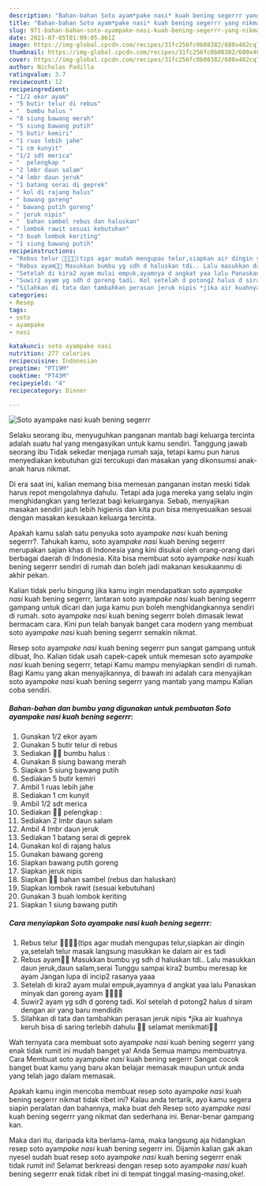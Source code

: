 ```yaml
---
description: "Bahan-bahan Soto ayam*pake nasi* kuah bening segerrr yang nikmat Untuk Jualan"
title: "Bahan-bahan Soto ayam*pake nasi* kuah bening segerrr yang nikmat Untuk Jualan"
slug: 971-bahan-bahan-soto-ayampake-nasi-kuah-bening-segerrr-yang-nikmat-untuk-jualan
date: 2021-07-05T01:09:05.861Z
image: https://img-global.cpcdn.com/recipes/31fc256fc0b08382/680x482cq70/soto-ayampake-nasi-kuah-bening-segerrr-foto-resep-utama.jpg
thumbnail: https://img-global.cpcdn.com/recipes/31fc256fc0b08382/680x482cq70/soto-ayampake-nasi-kuah-bening-segerrr-foto-resep-utama.jpg
cover: https://img-global.cpcdn.com/recipes/31fc256fc0b08382/680x482cq70/soto-ayampake-nasi-kuah-bening-segerrr-foto-resep-utama.jpg
author: Nicholas Padilla
ratingvalue: 3.7
reviewcount: 12
recipeingredient:
- "1/2 ekor ayam"
- "5 butir telur di rebus"
- "  bumbu halus "
- "8 siung bawang merah"
- "5 siung bawang putih"
- "5 butir kemiri"
- "1 ruas lebih jahe"
- "1 cm kunyit"
- "1/2 sdt merica"
- "  pelengkap "
- "2 lmbr daun salam"
- "4 lmbr daun jeruk"
- "1 batang serai di geprek"
- " kol di rajang halus"
- " bawang goreng"
- " bawang putih goreng"
- " jeruk nipis"
- "  bahan sambel rebus dan haluskan"
- " lombok rawit sesuai kebutuhan"
- "3 buah lombok keriting"
- "1 siung bawang putih"
recipeinstructions:
- "Rebus telur 🐣🐣🐣🐣(tips agar mudah mengupas telur,siapkan air dingin ya,setelah telur masak langsung masukkan ke dalam air es tadi"
- "Rebus ayam🐔🐔 Masukkan bumbu yg sdh d haluskan tdi.. Lalu masukkan daun jeruk,daun salam,serai Tunggu sampai kira2 bumbu meresap ke ayam Jangan lupa di incip2 rasanya yaaa"
- "Setelah di kira2 ayam mulai empuk,ayamnya d angkat yaa lalu Panaskan minyak dan goreng ayam 🍗🍗🍗🍗"
- "Suwir2 ayam yg sdh d goreng tadi. Kol setelah d potong2 halus d siram dengan air yang baru mendidih"
- "Silahkan di tata dan tambahkan perasan jeruk nipis *jika air kuahnya keruh bisa di saring terlebih dahulu 🍜🍜 selamat menikmati🍜🍜"
categories:
- Resep
tags:
- soto
- ayampake
- nasi

katakunci: soto ayampake nasi 
nutrition: 277 calories
recipecuisine: Indonesian
preptime: "PT19M"
cooktime: "PT43M"
recipeyield: "4"
recipecategory: Dinner

---
```



![Soto ayam*pake nasi* kuah bening segerrr](https://img-global.cpcdn.com/recipes/31fc256fc0b08382/680x482cq70/soto-ayampake-nasi-kuah-bening-segerrr-foto-resep-utama.jpg)

Selaku seorang ibu, menyuguhkan panganan mantab bagi keluarga tercinta adalah suatu hal yang mengasyikan untuk kamu sendiri. Tanggung jawab seorang ibu Tidak sekedar menjaga rumah saja, tetapi kamu pun harus menyediakan kebutuhan gizi tercukupi dan masakan yang dikonsumsi anak-anak harus nikmat.

Di era  saat ini, kalian memang bisa memesan panganan instan meski tidak harus repot mengolahnya dahulu. Tetapi ada juga mereka yang selalu ingin menghidangkan yang terlezat bagi keluarganya. Sebab, menyajikan masakan sendiri jauh lebih higienis dan kita pun bisa menyesuaikan sesuai dengan masakan kesukaan keluarga tercinta. 



Apakah kamu salah satu penyuka soto ayam*pake nasi* kuah bening segerrr?. Tahukah kamu, soto ayam*pake nasi* kuah bening segerrr merupakan sajian khas di Indonesia yang kini disukai oleh orang-orang dari berbagai daerah di Indonesia. Kita bisa membuat soto ayam*pake nasi* kuah bening segerrr sendiri di rumah dan boleh jadi makanan kesukaanmu di akhir pekan.

Kalian tidak perlu bingung jika kamu ingin mendapatkan soto ayam*pake nasi* kuah bening segerrr, lantaran soto ayam*pake nasi* kuah bening segerrr gampang untuk dicari dan juga kamu pun boleh menghidangkannya sendiri di rumah. soto ayam*pake nasi* kuah bening segerrr boleh dimasak lewat bermacam cara. Kini pun telah banyak banget cara modern yang membuat soto ayam*pake nasi* kuah bening segerrr semakin nikmat.

Resep soto ayam*pake nasi* kuah bening segerrr pun sangat gampang untuk dibuat, lho. Kalian tidak usah capek-capek untuk memesan soto ayam*pake nasi* kuah bening segerrr, tetapi Kamu mampu menyiapkan sendiri di rumah. Bagi Kamu yang akan menyajikannya, di bawah ini adalah cara menyajikan soto ayam*pake nasi* kuah bening segerrr yang mantab yang mampu Kalian coba sendiri.

<!--inarticleads1-->

##### Bahan-bahan dan bumbu yang digunakan untuk pembuatan Soto ayam*pake nasi* kuah bening segerrr:

1. Gunakan 1/2 ekor ayam
1. Gunakan 5 butir telur di rebus
1. Sediakan  🌸🌸 bumbu halus :
1. Gunakan 8 siung bawang merah
1. Siapkan 5 siung bawang putih
1. Sediakan 5 butir kemiri
1. Ambil 1 ruas lebih jahe
1. Sediakan 1 cm kunyit
1. Ambil 1/2 sdt merica
1. Sediakan  🌸🌸 pelengkap :
1. Sediakan 2 lmbr daun salam
1. Ambil 4 lmbr daun jeruk
1. Sediakan 1 batang serai di geprek
1. Gunakan  kol di rajang halus
1. Gunakan  bawang goreng
1. Siapkan  bawang putih goreng
1. Siapkan  jeruk nipis
1. Siapkan  🌸🌸 bahan sambel (rebus dan haluskan)
1. Siapkan  lombok rawit (sesuai kebutuhan)
1. Gunakan 3 buah lombok keriting
1. Siapkan 1 siung bawang putih




<!--inarticleads2-->

##### Cara menyiapkan Soto ayam*pake nasi* kuah bening segerrr:

1. Rebus telur 🐣🐣🐣🐣(tips agar mudah mengupas telur,siapkan air dingin ya,setelah telur masak langsung masukkan ke dalam air es tadi
1. Rebus ayam🐔🐔 Masukkan bumbu yg sdh d haluskan tdi.. Lalu masukkan daun jeruk,daun salam,serai Tunggu sampai kira2 bumbu meresap ke ayam Jangan lupa di incip2 rasanya yaaa
1. Setelah di kira2 ayam mulai empuk,ayamnya d angkat yaa lalu Panaskan minyak dan goreng ayam 🍗🍗🍗🍗
1. Suwir2 ayam yg sdh d goreng tadi. Kol setelah d potong2 halus d siram dengan air yang baru mendidih
1. Silahkan di tata dan tambahkan perasan jeruk nipis *jika air kuahnya keruh bisa di saring terlebih dahulu 🍜🍜 selamat menikmati🍜🍜




Wah ternyata cara membuat soto ayam*pake nasi* kuah bening segerrr yang enak tidak rumit ini mudah banget ya! Anda Semua mampu membuatnya. Cara Membuat soto ayam*pake nasi* kuah bening segerrr Sangat cocok banget buat kamu yang baru akan belajar memasak maupun untuk anda yang telah jago dalam memasak.

Apakah kamu ingin mencoba membuat resep soto ayam*pake nasi* kuah bening segerrr nikmat tidak ribet ini? Kalau anda tertarik, ayo kamu segera siapin peralatan dan bahannya, maka buat deh Resep soto ayam*pake nasi* kuah bening segerrr yang nikmat dan sederhana ini. Benar-benar gampang kan. 

Maka dari itu, daripada kita berlama-lama, maka langsung aja hidangkan resep soto ayam*pake nasi* kuah bening segerrr ini. Dijamin kalian gak akan nyesel sudah buat resep soto ayam*pake nasi* kuah bening segerrr enak tidak rumit ini! Selamat berkreasi dengan resep soto ayam*pake nasi* kuah bening segerrr enak tidak ribet ini di tempat tinggal masing-masing,oke!.

